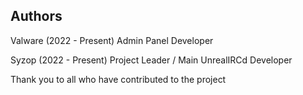 ## Authors ##

Valware (2022 - Present)
Admin Panel Developer

Syzop (2022 - Present)
Project Leader / Main UnrealIRCd Developer

Thank you to all who have contributed to the project
